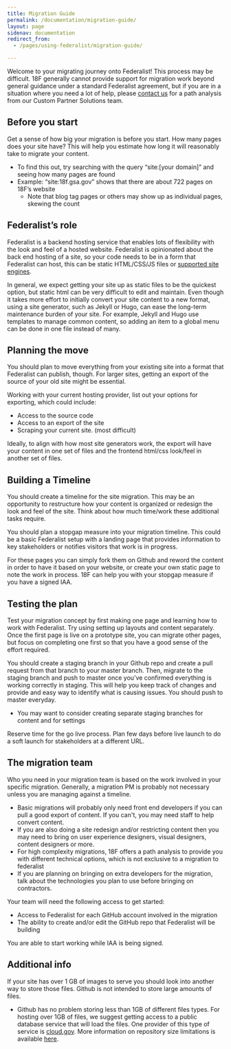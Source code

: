```yaml
---
title: Migration Guide
permalink: /documentation/migration-guide/
layout: page
sidenav: documentation
redirect_from: 
  - /pages/using-federalist/migration-guide/

---
```


Welcome to your migrating journey onto Federalist! This process may be difficult. 18F generally cannot provide support for migration work beyond general guidance under a standard Federalist agreement, but if you are in a situation where you need a lot of help, please [contact us](mailto:inquiries18F@gsa.gov) for a path analysis from our Custom Partner Solutions team.

## Before you start

Get a sense of how big your migration is before you start. How many pages does your site have? This will help you estimate how long it will reasonably take to migrate your content.

- To find this out, try searching with the query “site:[your domain]” and seeing how many pages are found
- Example: “site:18f.gsa.gov” shows that there are about 722 pages on 18F’s website
  - Note that blog tag pages or others may show up as individual pages, skewing the count

## Federalist’s role

Federalist is a backend hosting service that enables lots of flexibility with the look and feel of a hosted website. Federalist is opinionated about the back end hosting of a site, so your code needs to be in a form that Federalist can host, this can be static HTML/CSS/JS files or [supported site engines](/documentation/supported-site-engines).

In general, we expect getting your site up as static files to be the quickest option, but static html can be very difficult to edit and maintain. Even though it takes more effort to initially convert your site content to a new format, using a site generator, such as Jekyll or Hugo, can ease the long-term maintenance burden of your site. For example, Jekyll and Hugo use templates to manage common content, so adding an item to a global menu can be done in one file instead of many.

## Planning the move

You should plan to move everything from your existing site into a format that Federalist can publish, though. For larger sites, getting an export of the source of your old site might be essential.

Working with your current hosting provider, list out your options for exporting, which could include:
- Access to the source code
- Access to an export of the site
- Scraping your current site. (most difficult)

Ideally, to align with how most site generators work, the export will have your content in one set of files and the frontend html/css look/feel in another set of files.

## Building a Timeline

You should create a timeline for the site migration. This may be an opportunity to restructure how your content is organized or redesign the look and feel of the site. Think about how much time/work these additional tasks require.

You should plan a stopgap measure into your migration timeline. This could be a basic Federalist setup with a landing page that provides information to key stakeholders or notifies visitors that work is in progress.

For these pages you can simply fork them on Github and reword the content in order to have it based on your website, or create your own static page to note the work in process. 18F can help you with your stopgap measure if you have a signed IAA.

## Testing the plan

Test your migration concept by first making one page and learning how to work with Federalist. Try using setting up layouts and content separately. Once the first page is live on a prototype site, you can migrate other pages, but focus on completing one first so that you have a good sense of the effort required.

You should create a staging branch in your Github repo and create a pull request from that branch to your master branch. Then, migrate to the staging branch and push to master once you’ve confirmed everything is working correctly in staging. This will help you keep track of changes and provide and easy way to identify what is causing issues. You should push to master everyday.
- You may want to consider creating separate staging branches for content and for settings

Reserve time for the go live process. Plan few days before live launch to do a soft launch for stakeholders at a different URL.

## The migration team

Who you need in your migration team is based on the work involved in your specific migration. Generally, a migration PM is probably not necessary unless you are managing against a timeline.

- Basic migrations will probably only need front end developers if you can pull a good export of content. If you can't, you may need staff to help convert content.
- If you are also doing a site redesign and/or restricting content then you may need to bring on user experience designers, visual designers, content designers or more.
- For high complexity migrations, 18F offers a path analysis to provide you with different technical options, which is not exclusive to a migration to federalist
- If you are planning on bringing on extra developers for the migration, talk about the technologies you plan to use before bringing on contractors.

Your team will need the following access to get started:
- Access to Federalist for each GitHub account involved in the migration
- The ability to create and/or edit the GitHub repo that Federalist will be building

You are able to start working while IAA is being signed.

## Additional info

If your site has over 1 GB of images to serve you should look into another way to store those files. Github is not intended to store large amounts of files.
- Github has no problem storing less than 1GB of different files types. For hosting over 1GB of files, we suggest getting access to a public database service that will load the files. One provider of this type of service is [cloud.gov](https://cloud.gov/). More information on repository size limitations is available [here](https://help.github.com/articles/what-is-my-disk-quota/).
